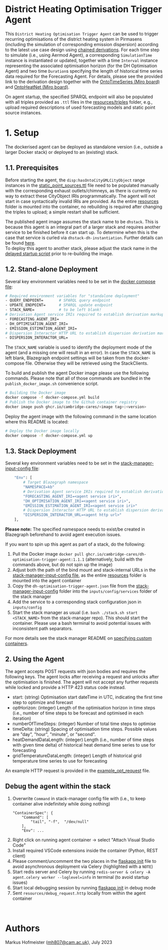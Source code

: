 # District Heating Optimisation Trigger Agent

This `District Heating Optimisation Trigger Agent` can be used to trigger recurring optimisations of the district heating system in Pirmasens (including the simulation of corresponding emission dispersion) according to the latest use case design using [chained derivations]. For each time step to simulate (i.e., using Aermod Agent), a corresponding `SimulationTime` instance is instantiated or updated, together with a time `Interval` instance representing the associated optimisation horizon (for the DH Optimisation Agent) and two time `Duration`s specifying the length of historical time series data required for the Forecasting Agent. For details, please see the provided link to the derivation design together with the [OntoTimeSeries (Miro board)] and [OntoHeatNet (Miro board)].

On agent startup, the specified SPARQL endpoint will also be populated with all triples provided as `.ttl` files in the [resources/triples] folder, e.g., upload required descriptions of used forecasting models and static point source instances.


# 1. Setup

The dockerised agent can be deployed as standalone version (i.e., outside a larger Docker stack) or deployed to an (existing) stack. 

## 1.1. Prerequisites

Before starting the agent, the `disp:hasOntoCityGMLCityObject` range instances in the [static_point_sources.ttl] file need to be populated manually with the corresponding exhaust outlets/chimneys, as there is currently no way to extract these CityObject IRIs programmatically. The agent will not start in case syntactically invalid IRIs are provided. As the entire [resources] folder is mounted into the container, no rebuilding is required after changing the triples to upload; a simple restart shall be sufficient.

The published agent image assumes the stack name to be `dhstack`. This is because this agent is an integral part of a larger stack and requires another service to be finished before it can start up. To determine when this is the case that service is curled via `dhstack-dh-instantiation`. Further details can be found [here](https://github.com/cambridge-cares/pirmasens/tree/dev-dh-stack-deployment/districtheating_stack).<br>
To deploy this agent to another stack, please adjust the stack name in the [delayed startup script] prior to re-building the image.


## 1.2. Stand-alone Deployment

Several key environment variables need to be set in the [docker compose file]:

```bash
# Required environment variables for "standalone deployment"
- QUERY_ENDPOINT=       # SPARQL query endpoint
- UPDATE_ENDPOINT=      # SPARQL update endpoint
- STACK_NAME=           # to be left blank!
# Derivation Agent service IRIs required to establish derivation markups
- FORECASTING_AGENT_IRI=
- DH_OPTIMISATION_AGENT_IRI=
- EMISSION_ESTIMATION_AGENT_IRI=
# Dispersion Interactor HTTP URL to establish dispersion derivation markup (via POST request)
- DISPERSION_INTERACTOR_URL=
```

The `STACK_NAME` variable is used to identify the deployment mode of the agent (and a missing one will result in an error). In case the `STACK_NAME` is left blank, Blazegraph endpoint settings will be taken from the docker-compose file. Otherwise they will be retrieved using the StackClients.

To build and publish the agent Docker image please use the following commands. Please note that all of those commands are bundled in the  `publish_docker_image.sh` convenience script.

```bash
# Building the Docker image
docker compose -f docker-compose.yml build
# Publish the Docker image to the Github container registry
docker image push ghcr.io/cambridge-cares/<image tag>:<version>
```

Deploy the agent image with the following command in the same location where this README is located:

```bash
# Deploy the Docker image locally
docker compose -f docker-compose.yml up
```

## 1.3. Stack Deployment

Several key environment variables need to be set in the [stack-manager-input-config file]:

```bash
    "Env": [
        # Target Blazegraph namespace
        "NAMESPACE=kb"
        # Derivation Agent service IRIs required to establish derivation markups
        "FORECASTING_AGENT_IRI=<agent service iri>",
        "DH_OPTIMISATION_AGENT_IRI=<agent service iri>",
        "EMISSION_ESTIMATION_AGENT_IRI=<agent service iri>"
        # Dispersion Interactor HTTP URL to establish dispersion derivation markup
        "DISPERSION_INTERACTOR_URL=<agent http url>"
    ],
```

**Please note:** The specified namespace needs to exist/be created in Blazegraph beforehand to avoid agent execution issues.

If you want to spin up this agent as part of a stack, do the following:
1) Pull the Docker image `docker pull ghcr.io/cambridge-cares/dh-optimisation-trigger-agent:1.1.1` (alternatively, build with the commands above, but do not spin up the image)
2) Adjust both the path of the bind mount and stack-internal URLs in the [stack-manager-input-config file], as the entire [resources] folder is mounted into the agent container
3) Copy the `dh-optimisation-trigger-agent.json` file from the [stack-manager-input-config] folder into the `inputs/config/services` folder of the stack manager
4) Add the service to a corresponding stack configuration json in `inputs/config`
5) Start the stack manager as usual (i.e. `bash ./stack.sh start <STACK_NAME>` from the stack-manager repo). This should start the container. Please use a bash terminal to avoid potential issues with inconsistent path separators.

For more details see the stack manager README on [specifying custom containers].

## 2. Using the Agent

The agent accepts POST requests with json bodies and requires the following keys. The agent locks after receiving a request and unlocks after the optimisation is finished. The agent will not accept any further requests while locked and provide a HTTP 423 status code instead.

- start: (string) Optimisation start dateTime in UTC, indicating the first time step to optimize and forecast
- optHorizon: (integer) Length of the optimisation horizon in time steps (i.e., number of time steps to be forecast and optimised in each iteration)
- numberOfTimeSteps: (integer) Number of total time steps to optimise
- timeDelta: (string) Spacing of optimisation time steps. Possible values are "day", "hour", "minute", or "second".
- heatDemandDataLength: (integer) Length (i.e., number of time steps with given time delta) of historical heat demand time series to use for forecasting
- gridTemperatureDataLength: (integer) Length of historical grid temperature time series to use for forecasting

An example HTTP request is provided in the [example_opt_request] file.

## Debug the agent within the stack

1) Overwrite `Command` in stack-manager config file with (i.e., to keep container alive indefinitely while doing nothing)
    ```
    "ContainerSpec": {
        "Command": [
            "tail", "-f",  "/dev/null"
        ],
        "Env": ...
    ```
2) Right click on running agent container -> select "Attach Visual Studio Code"
3) Install required VSCode extensions inside the container (Python, REST client)
4) Please comment/uncomment the two places in the [flaskapp init] file to avoid asynchronous deployment via Celery (highlighted with a `NOTE`)
5) Start redis server and Celery by running `redis-server & celery -A agent.celery worker --loglevel=info` in terminal (to avoid startup issues)
6) Start local debugging session by running [flaskapp init] in debug mode
7) Sent `resources/debug_request.http` locally from within the agent container


&nbsp;
# Authors #
Markus Hofmeister (mh807@cam.ac.uk), July 2023

<!-- Links -->
<!-- websites -->
[OntoTimeSeries (Miro board)]: https://miro.com/app/board/uXjVPFaO5As=/
[OntoHeatNet (Miro board)]: https://miro.com/app/board/uXjVOhnB9_4=/
[chained derivations]: https://lucid.app/documents/view/9fabc350-143b-4ca3-be52-b174c9f82c07
[specifying custom containers]: https://github.com/cambridge-cares/TheWorldAvatar/tree/main/Deploy/stacks/dynamic/stack-manager#specifying-custom-containers

<!-- files -->
[flaskapp init]: ./agent/flaskapp/__init__.py
[docker compose file]: ./docker-compose.yml
[stack-manager-input-config]: ./stack-manager-input-config
[stack-manager-input-config file]: ./stack-manager-input-config/dh-optimisation-trigger-agent.json
[resources]: ./resources
[resources/triples]: ./resources/triples/
[example_opt_request]: ./resources/example_opt_request.http
[static_point_sources.ttl]: ./resources/triples/static_point_sources.ttl
[delayed startup script]: ./delayed_start.sh